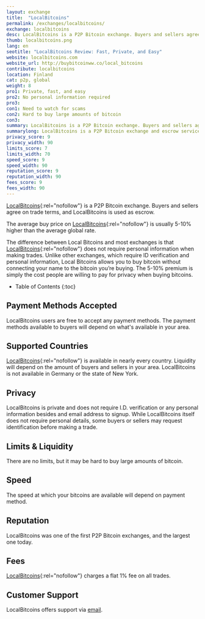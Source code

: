 ```yaml
---
layout: exchange
title:  "LocalBitcoins"
permalink: /exchanges/localbitcoins/
exchange: localbitcoins
desc: LocalBitcoins is a P2P Bitcoin exchange. Buyers and sellers agree on trade terms, and LocalBitcoins is used as escrow.
thumb: localbitcoins.png
lang: en
seotitle: "LocalBitcoins Review: Fast, Private, and Easy"
website: localbitcoins.com
website_url: http://buybitcoinww.co/local_bitcoins
contribute: localbitcoins
location: Finland
cat: p2p, global
weight: 8
pro1: Private, fast, and easy
pro2: No personal information required
pro3: 
con1: Need to watch for scams
con2: Hard to buy large amounts of bitcoin
con3:
summary: LocalBitcoins is a P2P Bitcoin exchange. Buyers and sellers agree on trade terms, and LocalBitcoins is used as escrow.
summarylong: LocalBitcoins is a P2P Bitcoin exchange and escrow service. Buyers and sellers agree on trade terms, and LocalBitcoins makes sure the trade goes through with no problems for both parties. LocalBitcoins is considered a good way to buy bitcoins privately or with cash.  
privacy_score: 9
privacy_width: 90
limits_score: 7
limits_width: 70
speed_score: 9
speed_width: 90
reputation_score: 9
reputation_width: 90
fees_score: 9
fees_width: 90
---
```

[LocalBitcoins](http://buybitcoinww.co/local_bitcoins){:rel="nofollow"} is a P2P Bitcoin exchange. Buyers and sellers agree on trade terms, and LocalBitcoins is used as escrow. 

The average buy price on [LocalBitcoins](http://buybitcoinww.co/local_bitcoins){:rel="nofollow"} is usually 5-10% higher than the average global rate. 

The difference between Local Bitcoins and most exchanges is that [LocalBitcoins](http://buybitcoinww.co/local_bitcoins){:rel="nofollow"} does not require personal information when making trades. Unlike other exchanges, which require ID verification and personal information, Local Bitcoins allows you to buy bitcoin without connecting your name to the bitcoin you’re buying. The 5-10% premium is simply the cost people are willing to pay for privacy when buying bitcoins. 

* Table of Contents
{:toc}

## Payment Methods Accepted
LocalBitcoins users are free to accept any payment methods. The payment methods available to buyers will depend on what's available in your area. 

## Supported Countries
[LocalBitcoins](http://buybitcoinww.co/local_bitcoins){:rel="nofollow"} is available in nearly every country. Liquidity will depend on the amount of buyers and sellers in your area. LocalBitcoins is not available in Germany or the state of New York. 

## Privacy
LocalBitcoins is private and does not require I.D. verification or any personal information besides and email address to signup. While LocalBitcoins itself does not require personal details, some buyers or sellers may request identification before making a trade. 

## Limits & Liquidity
There are no limits, but it may be hard to buy large amounts of bitcoin. 

## Speed
The speed at which your bitcoins are available will depend on payment method. 

## Reputation
LocalBitcoins was one of the first P2P Bitcoin exchanges, and the largest one today. 

## Fees
[LocalBitcoins](http://buybitcoinww.co/local_bitcoins){:rel="nofollow"} charges a flat 1% fee on all trades. 

## Customer Support
LocalBitcoins offers support via [email](https://localbitcoins.com/support/request/?indicator=4). 